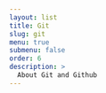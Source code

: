 ```yaml
---
layout: list
title: Git
slug: git
menu: true
submenu: false
order: 6
description: >
  About Git and Github
---
```

